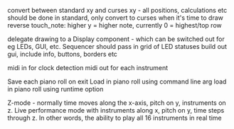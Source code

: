 convert between standard xy and curses xy - all positions, calculations etc should be done in standard, only convert to curses when it's time to draw
reverse touch_note: higher y = higher note, currently 0 = highest/top row

delegate drawing to a Display component - which can be switched out for eg LEDs, GUI, etc. Sequencer should pass in grid of LED statuses
build out gui, include info, buttons, borders etc

midi in for clock detection
midi out
  for each instrument

Save each piano roll on exit
Load in piano roll using command line arg
load in piano roll using runtime option

Z-mode - normally time moves along the x-axis, pitch on y, instruments on z. Live performance mode with instruments along x, pitch on y, time steps through z. In other words, the ability to play all 16 instruments in real time
